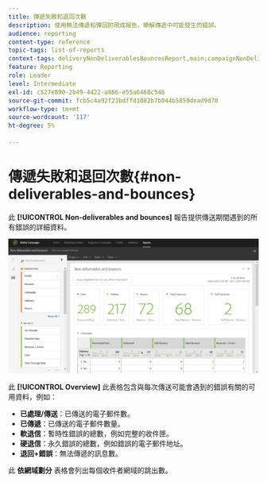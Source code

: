 ```yaml
---
title: 傳遞失敗和退回次數
description: 使用無法傳遞和彈回的現成報告，瞭解傳遞中可能發生的錯誤。
audience: reporting
content-type: reference
topic-tags: list-of-reports
context-tags: deliveryNonDeliverablesBouncesReport,main;campaignNonDeliverablesBouncesReport,main;programNonDeliverablesBouncesReport,main
feature: Reporting
role: Leader
level: Intermediate
exl-id: c527e890-2b49-4422-a866-e55a6468c54b
source-git-commit: fcb5c4a92f23bdffd1082b7b044b5859dead9d70
workflow-type: tm+mt
source-wordcount: '117'
ht-degree: 5%

---
```


# 傳遞失敗和退回次數{#non-deliverables-and-bounces}

此 **[!UICONTROL Non-deliverables and bounces]** 報告提供傳送期間遇到的所有錯誤的詳細資料。

![](assets/delivery_reports_7.png)

此 **[!UICONTROL Overview]** 此表格包含與每次傳送可能會遇到的錯誤有關的可用資料，例如：

* **已處理/傳送**：已傳送的電子郵件數。
* **已傳遞**：已傳送的電子郵件數量。
* **軟退信**：暫時性錯誤的總數，例如完整的收件匣。
* **硬退信**：永久錯誤的總數，例如錯誤的電子郵件地址。
* **退回+錯誤**：無法傳遞的訊息數。

此 **依網域劃分** 表格會列出每個收件者網域的跳出數。
